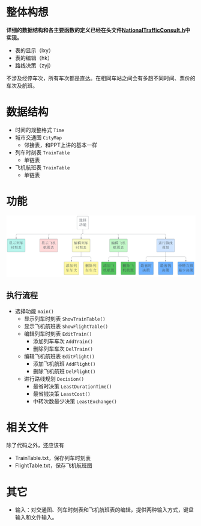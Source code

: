 # 整体构想

**详细的数据结构和各主要函数的定义已经在头文件[NationalTrafficConsult.h](NationalTrafficConsult.h)中实现。**

- 表的显示（lxy）
- 表的编辑（hk）
- 路线决策（zyj）

不涉及经停车次，所有车次都是直达。在相同车站之间会有多趟不同时间、票价的车次及航班。

# 数据结构

- 时间的规整格式 `Time`
- 城市交通图 `CityMap`
  - 邻接表，和PPT上讲的基本一样
- 列车时刻表 `TrainTable`
  - 单链表
- 飞机航班表 `TrainTable`
  - 单链表

# 功能

![Flowchart](Flowchart.png)

## 执行流程

- 选择功能 `main()`
  - 显示列车时刻表 `ShowTrainTable()`
  - 显示飞机航班表 `ShowFlightTable()`
  - 编辑列车时刻表 `EditTrain()`
    - 添加列车车次 `AddTrain()`
    - 删除列车车次 `DelTrain()`
  - 编辑飞机航班表 `EditFlight()`
    - 添加飞机航班 `AddFlight()`
    - 删除飞机航班 `DelFlight()`
  - 进行路线规划   `Decision()`
    - 最省时决策      `LeastDurationTime()`
    - 最省钱决策      `LeastCost()`
    - 中转次数最少决策 `LeastExchange()`

# 相关文件

除了代码之外，还应该有

- TrainTable.txt，保存列车时刻表
- FlightTable.txt，保存飞机航班图

# 其它

- 输入：对交通图、列车时刻表和飞机航班表的编辑，提供两种输入方式，键盘输入和文件输入。